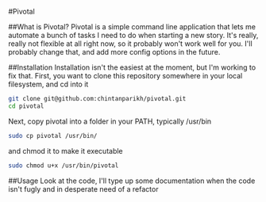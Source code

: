 #Pivotal

##What is Pivotal?
Pivotal is a simple command line application that lets me automate a bunch of tasks I need to do when starting a new story. It's really, really not flexible at all right now, so it probably won't work well for you. I'll probably change that, and add more config options in the future.

##Installation
Installation isn't the easiest at the moment, but I'm working to fix that.
First, you want to clone this repository somewhere in your local filesystem, and cd into it
```bash
git clone git@github.com:chintanparikh/pivotal.git
cd pivotal
```
Next, copy pivotal into a folder in your PATH, typically /usr/bin
```bash
sudo cp pivotal /usr/bin/
```
and chmod it to make it executable
```bash
sudo chmod u+x /usr/bin/pivotal
```

##Usage
Look at the code, I'll type up some documentation when the code isn't fugly and in desperate need of a refactor
